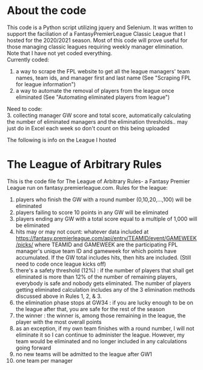 # About the code
This code is a Python script utilizing jquery and Selenium. It was written to support the faciliation of a FantasyPremierLeague Classic League that I hosted for the 2020/2021 season. Most of this code will prove useful for those managing classic leagues requiring weekly manager elimination.  
Note that I have not yet coded everything.  
Currently coded:
  1. a way to scrape the FPL website to get all the league managers' team names, team ids, and manager first and last name (See "Scraping FPL for league information")  
  2. a way to automate the removal of players from the league once eliminated (See "Automating eliminated players from league")   

Need to code:  
  3. collecting manager GW score and total score, automatically calculating the number of eliminated managers and the elimination thresholds.. may just do in Excel each week so don't count on this being uploaded  


The following is info on the League I hosted
# The League of Arbitrary Rules
This is the code file for The League of Arbitrary Rules- a Fantasy Premier League run on fantasy.premierleague.com.
Rules for the league:
  1. players who finish the GW with a round number (0,10,20,...,100) will be eliminated
  2. players failing to score 10 points in any GW will be eliminated
  3. players ending any GW with a total score equal to a multiple of 1,000 will be eliminated
  4. hits may or may not count: whatever data included at https://fantasy.premierleague.com/api/entry/TEAMID/event/GAMEWEEK/picks/ where TEAMID and GAMEWEEK are the participating        FPL manager's unique team ID and gameweek for which points have accumulated. If the GW total includes hits, then hits are included. (Still need to code once league kicks          off)
  5. there's a safety threshold (12%) : if the number of players that shall get eliminated is more than 12% of the number of remaining players, everybody is safe and nobody gets          eliminated. The number of players getting eliminated calculation includes any of the 3 elimination methods discussed above in Rules 1, 2, & 3.
  6. the elimination phase stops at GW34 : if you are lucky enough to be on the league after that, you are safe for the rest of the season
  7. the winner : the winner is, among those remaining in the league, the player with the most overall points
  8. as an exception, if my own team finishes with a round number, I will not eliminate it so I can continue to administer the league. However, my team would be eliminated and no         longer included in any calculations going forward
  9. no new teams will be admitted to the league after GW1
  10. one team per manager
